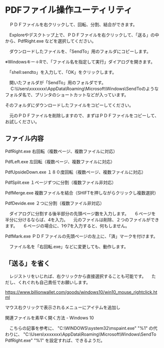 # PDFファイル操作ユーティリティ

　ＰＤＦファイルを右クリックして、回転、分割、結合ができます。
 
　Exploreやデスクトップ上で、ＰＤＦファイルを右クリックして、「送る」の中から、PdfRight.exe などを選択してください。

　ダウンロードしたファイルを、「SendTo」用のフォルダにコピーします。

※Windowsキー＋Rで、「ファイル名を指定して実行」ダイアログを開きます。

　「shell:sendto」を入力して、「OK」をクリックします。
 
　開いたフォルダが「SendTo」用のフォルダです。
　
C:\Users\xxxxxxx\AppData\Roaming\Microsoft\Windows\SendToのようなフォルダ名で、プリンタのショートカットなどが入っています。

そのフォルダにダウンロードしたファイルをコピーしてください。

　元のＰＤＦファイルを削除しますので、まずはＰＤＦファイルをコピーして、お試しください。

## ファイル内容
PdfRight.exe       右回転（複数ページ、複数ファイルに対応）

PdfLeft.exe        左回転（複数ページ、複数ファイルに対応）

PdfUpsideDown.exe  １８０度回転（複数ページ、複数ファイルに対応）

PdfSplit.exe       １ページずつに分割（複数ファイル非対応）

PdfMerge.exe       複数ファイルを結合（SHIFTを押しながらクリックし複数選択）

PdfDevide.exe      ２つに分割（複数ファイル非対応）

　ダイアログに分割する後半部分の先頭ページ数を入力します。
　６ページを半分に分けるならば、4を入力。
　元のファイルは削除、２つのファイルができます。
　６ページの場合に、1や7を入力すると、何もしません。
 
PdfMark.exe       ＰＤＦファイルの先頭ページの左上に、「済」マークを付けます。


　ファイル名を「右回転.exe」などに変更しても、動作します。
 
 ## 「送る」を省く 
　レジストリをいじれば、右クリックから直接選択することも可能です。
　ただし、くれぐれも自己責任でお願いします。

https://www.billionwallet.com/goods/windows10/win10_mouse_rightclick.html

マウス右クリックで表示されるメニューにアイテムを追加し

関連ファイルを素早く開く方法 - Windows 10

　こちらの記事を参考に、
"C:\WINDOWS\system32\mspaint.exe" "%1"
の代わりに、
"C:\Users\xxxxxxx\AppData\Roaming\Microsoft\Windows\SendTo\
PdfRight.exe" "%1"
を設定すれば、できるようだ。
